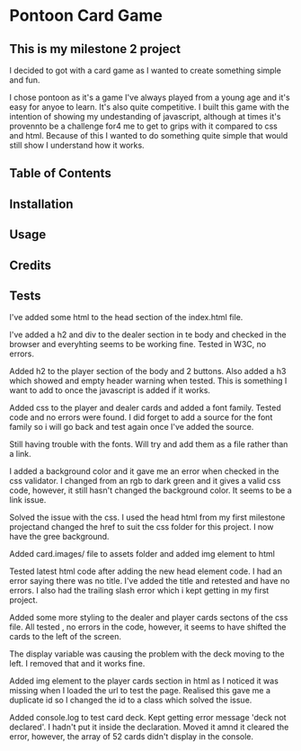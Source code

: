 # Pontoon Card Game

## This is my milestone 2 project

I decided to got with a card game as I wanted to create something simple and fun.

I chose pontoon as it's a game I've always played from a young age and it's easy for anyoe to learn. It's also quite competitive.
I built this game with the intention of showing my undestanding of javascript, although at times it's provennto be a challenge for4 me to get to grips with it compared to css and html. Because of this I wanted to do something quite simple that would still show I understand how it works.

## Table of Contents

## Installation

## Usage

## Credits

## Tests

I've added some html to the head section of the index.html file.

I've added a h2 and div to the dealer section in te body and checked in the browser and everyhting seems to be working fine. Tested in W3C, no errors.
<!--add screenshots from assets folder once uploaded to file - screenshot1-->

Added h2 to the player section of the body and 2 buttons. Also added a h3 which showed and empty header warning when tested. This is something I want to add to once the javascript is added if it works.
<!-- add screenshot 2 -->

<!-- need to test the h3 once I've added the javascript. not sure if what I have in mind will work but I'll run test once I get to that point and show results in here -->

Added css to the player and dealer cards and added a font family. Tested code and no errors were found. <!-- add screen shot-->
I did forget to add a source for the font family so i will go back and test again once I've added the source.
<!-- find fonts in google fonts and add to css file -->

Still having trouble with the fonts. Will try and add them as a file rather than a link.
<!-- I copied and pasted the head element html from my first milestone project and the fonts are now working fine on all sections. -->

<!-- add screenshot of url with green background and correct fonts -->

I added a background color and it gave me an error when checked in the css validator. I changed from an rgb to dark green and it gives a valid css code, however, it still hasn't changed the background color. It seems to be a link issue.
<!-- come back to css link as it still isn't working -->
Solved the issue with the css. I used the head html from my first milestone projectand changed the href to suit the css folder for this project. I now have the gree background.


Added card.images/ file to assets folder and added img element to html 
<!-- need to test code for images file -->

Tested latest html code after adding the new head element code. I had an error saying there was no title. I've added the title and retested and have no errors. I also had the trailing slash error which i kept getting in my first project.
<!-- add screen shot showing errors -->

Added some more styling to the dealer and player cards sectons of the css file. All tested , no errors in the code, however, it seems to have shifted the cards to the left of the screen.
<!-- revert back to previous css and add each variable 1 at a time -->
The display variable was causing the problem with the deck moving to the left. I removed that and it works fine.

Added img element to the player cards section in html as I noticed it was missing when I loaded the url to test the page. Realised this gave me a duplicate id so I changed the id to a class which solved the issue.
<!-- might have to make changes later and give both sections their own id -->

Added console.log to test card deck. Kept getting error message 'deck not declared'. I hadn't put it inside the declaration. Moved it amnd it cleared the error, however, the array of 52 cards didn't display in the console. 
<!-- going back through code to check for the cause of the problem -->
